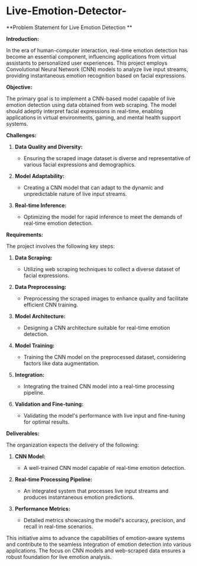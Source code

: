 # Live-Emotion-Detector-

**Problem Statement for Live Emotion Detection **

**Introduction:**

In the era of human-computer interaction, real-time emotion detection has become an essential component, influencing applications from virtual assistants to personalized user experiences. This project employs Convolutional Neural Network (CNN) models to analyze live input streams, providing instantaneous emotion recognition based on facial expressions.

**Objective:**

The primary goal is to implement a CNN-based model capable of live emotion detection using data obtained from web scraping. The model should adeptly interpret facial expressions in real-time, enabling applications in virtual environments, gaming, and mental health support systems.

**Challenges:**

1. **Data Quality and Diversity:**
   - Ensuring the scraped image dataset is diverse and representative of various facial expressions and demographics.

2. **Model Adaptability:**
   - Creating a CNN model that can adapt to the dynamic and unpredictable nature of live input streams.

3. **Real-time Inference:**
   - Optimizing the model for rapid inference to meet the demands of real-time emotion detection.

**Requirements:**

The project involves the following key steps:

1. **Data Scraping:**
   - Utilizing web scraping techniques to collect a diverse dataset of facial expressions.

2. **Data Preprocessing:**
   - Preprocessing the scraped images to enhance quality and facilitate efficient CNN training.

3. **Model Architecture:**
   - Designing a CNN architecture suitable for real-time emotion detection.

4. **Model Training:**
   - Training the CNN model on the preprocessed dataset, considering factors like data augmentation.

5. **Integration:**
   - Integrating the trained CNN model into a real-time processing pipeline.

6. **Validation and Fine-tuning:**
   - Validating the model's performance with live input and fine-tuning for optimal results.

**Deliverables:**

The organization expects the delivery of the following:

1. **CNN Model:**
   - A well-trained CNN model capable of real-time emotion detection.

2. **Real-time Processing Pipeline:**
   - An integrated system that processes live input streams and produces instantaneous emotion predictions.

3. **Performance Metrics:**
   - Detailed metrics showcasing the model's accuracy, precision, and recall in real-time scenarios.

This initiative aims to advance the capabilities of emotion-aware systems and contribute to the seamless integration of emotion detection into various applications. The focus on CNN models and web-scraped data ensures a robust foundation for live emotion analysis.
